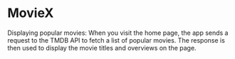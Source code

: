 # MovieX

Displaying popular movies: When you visit the home page, the app sends a request to the TMDB API to fetch a list of popular movies. The response is then used to display the movie titles and overviews on the page.
#
